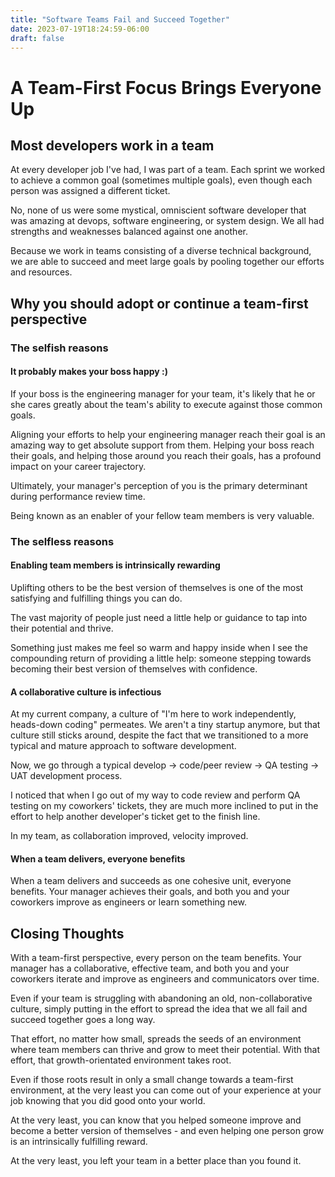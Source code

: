 ```yaml
---
title: "Software Teams Fail and Succeed Together"
date: 2023-07-19T18:24:59-06:00
draft: false
---
```


# A Team-First Focus Brings Everyone Up

## Most developers work in a team 

At every developer job I've had, I was part of a team. Each sprint we worked to achieve a common goal (sometimes multiple goals), even though each person was assigned a different ticket. 

No, none of us were some mystical, omniscient software developer that was amazing at devops, software engineering, or system design. We all had strengths and weaknesses balanced against one another.

Because we work in teams consisting of a diverse technical background, we are able to succeed and meet large goals by pooling together our efforts and resources. 

## Why you should adopt or continue a team-first perspective


### The selfish reasons

#### It probably makes your boss happy :)
If your boss is the engineering manager for your team, it's likely that he or she cares greatly about the team's ability to execute against those common goals.

Aligning your efforts to help your engineering manager reach their goal is an amazing way to get absolute support from them. Helping your boss reach their goals, and helping those around you reach their goals, has a profound impact on your career trajectory.

Ultimately, your manager's perception of you is the primary determinant during performance review time.

Being known as an enabler of your fellow team members is very valuable.

### The selfless reasons

#### Enabling team members is intrinsically rewarding
Uplifting others to be the best version of themselves is one of the most satisfying and fulfilling things you can do.

The vast majority of people just need a little help or guidance to tap into their potential and thrive. 

Something just makes me feel so warm and happy inside when I see the compounding return of providing a little help: someone stepping towards becoming their best version of themselves with confidence.

#### A collaborative culture is infectious

At my current company, a culture of "I'm here to work independently, heads-down coding" permeates. We aren't a tiny startup anymore, but that culture still sticks around, despite the fact that we transitioned to a more typical and mature approach to software development. 

Now, we go through a typical develop -> code/peer review -> QA testing -> UAT development process. 

I noticed that when I go out of my way to code review and perform QA testing on my coworkers' tickets, they are much more inclined to put in the effort to help another developer's ticket get to the finish line.

In my team, as collaboration improved, velocity improved.

#### When a team delivers, everyone benefits

When a team delivers and succeeds as one cohesive unit, everyone benefits. Your manager achieves their goals, and both you and your coworkers improve as engineers or learn something new.

## Closing Thoughts

With a team-first perspective, every person on the team benefits. Your manager has a collaborative, effective team, and both you and your coworkers iterate and improve as engineers and communicators over time. 

Even if your team is struggling with abandoning an old, non-collaborative culture, simply putting in the effort to spread the idea that we all fail and succeed together goes a long way. 

That effort, no matter how small, spreads the seeds of an environment where team members can thrive and grow to meet their potential. With that effort, that growth-orientated environment takes root.

Even if those roots result in only a small change towards a team-first environment, at the very least you can come out of your experience at your job knowing that you did good onto your world.

At the very least, you can know that you helped someone improve and become a better version of themselves - and even helping one person grow is an intrinsically fulfilling reward.

At the very least, you left your team in a better place than you found it.
